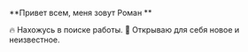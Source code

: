 **Привет всем, меня зовут Роман **

🔥 Нахожусь в поиске работы. 
📖 Открываю для себя новое и неизвестное. 
